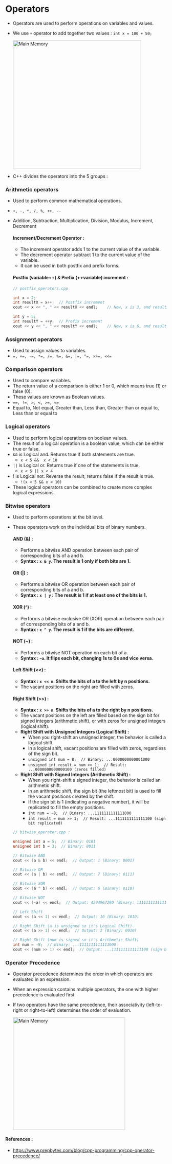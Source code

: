 # Operators

- Operators are used to perform operations on variables and values.
- We use `+` operator to add together two values : `int x = 100 + 50;`

    <img src="images/operators.png" alt="Main Memory" width="400">

- C++ divides the operators into the 5 groups :

### Arithmetic operators

- Used to perform common mathematical operations.
- `+, -, *, /, %, ++, --`
- Addition, Subtraction, Multiplication, Division, Modulus, Increment, Decrement
  
    #### Increment/Decrement Operator :
    - The increment operator adds 1 to the current value of the variable.
    - The decrement operator subtract 1 to the current value of the variable.
    - It can be used in both postfix and prefix forms.
    
    #### Postfix (variable++) & Prefix (++variable) increment :
    ```cpp
    // postfix_operators.cpp

    int x = 2;
    int resultX = x++;  // Postfix increment
    cout << x << ", " << resultX << endl;    // Now, x is 3, and resultX is 2

    int y = 5;
    int resultY = ++y;  // Prefix increment
    cout << y << ", " << resultY << endl;    // Now, x is 6, and resultY is 6
    ```

### Assignment operators

- Used to assign values to variables.
- `=, +=, -=, *=, /=, %=, &=, |=, ^=, >>=, <<=`

### Comparison operators

- Used to compare variables.
- The return value of a comparison is either 1 or 0, which means true (1) or false (0).
- These values are known as Boolean values.
- `==, !=, >, <, >=, <=`
- Equal to, Not equal, Greater than, Less than, Greater than or equal to, Less than or equal to

### Logical operators

-  Used to perform logical operations on boolean values.
-  The result of a logical operation is a boolean value, which can be either true or false. 
-  `&&` is Logical and. Returns true if both statements are true.
    -  `x < 5 &&  x < 10`
- `||` is Logical or. Returns true if one of the statements is true.
    - `x < 5 || x < 4`
- ! is Logical not. Reverse the result, returns false if the result is true.
    - `!(x < 5 && x < 10)`
- These logical operators can be combined to create more complex logical expressions.

### Bitwise operators

- Used to perform operations at the bit level.
- These operators work on the individual bits of binary numbers. 

    #### AND (&) :
    - Performs a bitwise AND operation between each pair of corresponding bits of a and b.
    - **Syntax : `x & y`. The result is 1 only if both bits are 1.**

    #### OR (|) :
    - Performs a bitwise OR operation between each pair of corresponding bits of a and b.
    - **Syntax : `x | y` : The result is 1 if at least one of the bits is 1.**

    #### XOR (^) :
    - Performs a bitwise exclusive OR (XOR) operation between each pair of corresponding bits of a and b.
    - **Syntax : `x ^ y`. The result is 1 if the bits are different.**

    #### NOT (~) :
    - Performs a bitwise NOT operation on each bit of a.
    - **Syntax : `~a`. It flips each bit, changing 1s to 0s and vice versa.**

    #### Left Shift (<<) :
    - **Syntax : `x << n`. Shifts the bits of a to the left by n positions.**
    - The vacant positions on the right are filled with zeros.

    #### Right Shift (>>) :
    - **Syntax : `x >> n`. Shifts the bits of a to the right by n positions.**
    - The vacant positions on the left are filled based on the sign bit for signed integers (arithmetic shift), or with zeros for unsigned integers (logical shift).
    - **Right Shift with Unsigned Integers (Logical Shift) :**
        - When you right-shift an unsigned integer, the behavior is called a logical shift.
        - In a logical shift, vacant positions are filled with zeros, regardless of the sign bit.
        - `unsigned int num = 8;  // Binary: ...0000000000001000`
        - `unsigned int result = num >> 1;  // Result: ...0000000000000100 (zeros filled)`
    - **Right Shift with Signed Integers (Arithmetic Shift) :**
        - When you right-shift a signed integer, the behavior is called an arithmetic shift.
        - In an arithmetic shift, the sign bit (the leftmost bit) is used to fill the vacant positions created by the shift.
        - If the sign bit is 1 (indicating a negative number), it will be replicated to fill the empty positions.
        - `int num = -8;  // Binary: ...1111111111111000`
        - `int result = num >> 1;  // Result: ...1111111111111100 (sign bit replicated)`
    
    ```cpp 
    // bitwise_operator.cpp :

    unsigned int a = 5;  // Binary: 0101
    unsigned int b = 3;  // Binary: 0011

    // Bitwise AND
    cout << (a & b) << endl;  // Output: 1 (Binary: 0001)

    // Bitwise OR
    cout << (a | b) << endl;  // Output: 7 (Binary: 0111)

    // Bitwise XOR
    cout << (a ^ b) << endl;  // Output: 6 (Binary: 0110)

    // Bitwise NOT
    cout << (~a) << endl;  // Output: 4294967290 (Binary: 11111111111111111111111111111010)

    // Left Shift
    cout << (a << 1) << endl;  // Output: 10 (Binary: 1010)

    // Right Shift (a is unsigned so it's Logical Shift)
    cout << (a >> 1) << endl;  // Output: 2 (Binary: 0010)

    // Right Shift (num is signed so it's Arithmetic Shift)
    int num = -8;  // Binary: ...1111111111111000`
    cout << (num >> 1) << endl;  // Output: ...1111111111111100 (sign bit replicated)
    ```


### Operator Precedence

- Operator precedence determines the order in which operators are evaluated in an expression.
- When an expression contains multiple operators, the one with higher precedence is evaluated first.
- If two operators have the same precedence, their associativity (left-to-right or right-to-left) determines the order of evaluation.

    <img src="images/operator_precedence_associativity.png" alt="Main Memory" width="350">


#### References :

- https://www.prepbytes.com/blog/cpp-programming/cpp-operator-precedence/